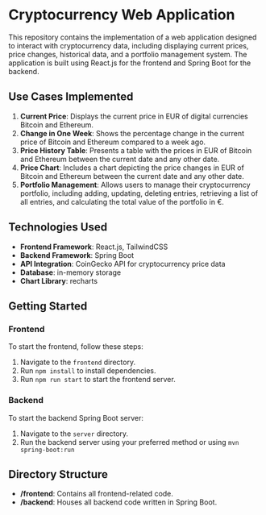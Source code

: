 # Cryptocurrency Web Application

This repository contains the implementation of a web application designed to interact with cryptocurrency data, including displaying current prices, price changes, historical data, and a portfolio management system. The application is built using React.js for the frontend and Spring Boot for the backend.

## Use Cases Implemented

1. **Current Price**: Displays the current price in EUR of digital currencies Bitcoin and Ethereum.
2. **Change in One Week**: Shows the percentage change in the current price of Bitcoin and Ethereum compared to a week ago.
3. **Price History Table**: Presents a table with the prices in EUR of Bitcoin and Ethereum between the current date and any other date.
4. **Price Chart**: Includes a chart depicting the price changes in EUR of Bitcoin and Ethereum between the current date and any other date.
5. **Portfolio Management**: Allows users to manage their cryptocurrency portfolio, including adding, updating, deleting entries, retrieving a list of all entries, and calculating the total value of the portfolio in €.

## Technologies Used

- **Frontend Framework**: React.js, TailwindCSS
- **Backend Framework**: Spring Boot
- **API Integration**: CoinGecko API for cryptocurrency price data
- **Database**: in-memory storage
- **Chart Library**: recharts

## Getting Started

### Frontend

To start the frontend, follow these steps:

1. Navigate to the `frontend` directory.
2. Run `npm install` to install dependencies.
3. Run `npm run start` to start the frontend server.

### Backend

To start the backend Spring Boot server:

1. Navigate to the `server` directory.
2. Run the backend server using your preferred method or using `mvn spring-boot:run`

## Directory Structure

- **/frontend**: Contains all frontend-related code.
- **/backend**: Houses all backend code written in Spring Boot.
